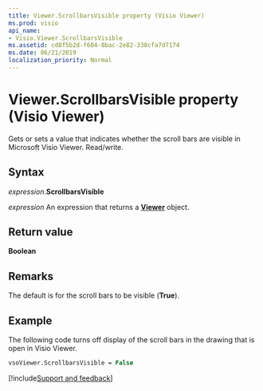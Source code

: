 ```yaml
---
title: Viewer.ScrollbarsVisible property (Visio Viewer)
ms.prod: visio
api_name:
- Visio.Viewer.ScrollbarsVisible
ms.assetid: cd8f5b2d-f604-8bac-2e82-338cfa7d7174
ms.date: 06/21/2019
localization_priority: Normal
---
```



# Viewer.ScrollbarsVisible property (Visio Viewer)

Gets or sets a value that indicates whether the scroll bars are visible in Microsoft Visio Viewer. Read/write.


## Syntax

_expression_.**ScrollbarsVisible**

_expression_ An expression that returns a **[Viewer](Visio.Viewer.md)** object.


## Return value

**Boolean**


## Remarks

The default is for the scroll bars to be visible (**True**).


## Example

The following code turns off display of the scroll bars in the drawing that is open in Visio Viewer.

```vb
vsoViewer.ScrollbarsVisible = False
```

[!include[Support and feedback](~/includes/feedback-boilerplate.md)]